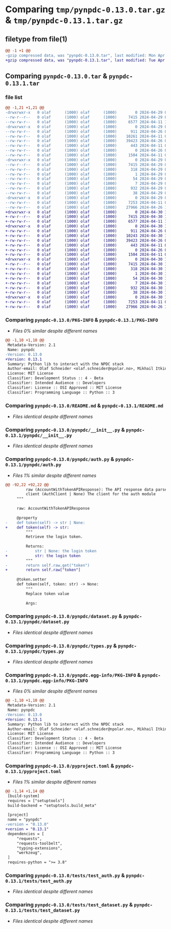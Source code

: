 # Comparing `tmp/pynpdc-0.13.0.tar.gz` & `tmp/pynpdc-0.13.1.tar.gz`

## filetype from file(1)

```diff
@@ -1 +1 @@
-gzip compressed data, was "pynpdc-0.13.0.tar", last modified: Mon Apr 29 05:55:08 2024, max compression
+gzip compressed data, was "pynpdc-0.13.1.tar", last modified: Tue Apr 30 10:57:59 2024, max compression
```

## Comparing `pynpdc-0.13.0.tar` & `pynpdc-0.13.1.tar`

### file list

```diff
@@ -1,21 +1,21 @@
-drwxrwxr-x   0 olaf      (1000) olaf      (1000)        0 2024-04-29 05:55:08.297320 pynpdc-0.13.0/
--rw-r--r--   0 olaf      (1000) olaf      (1000)     7415 2024-04-29 05:55:08.297320 pynpdc-0.13.0/PKG-INFO
--rw-rw-r--   0 olaf      (1000) olaf      (1000)     6577 2024-04-11 12:20:53.000000 pynpdc-0.13.0/README.md
-drwxrwxr-x   0 olaf      (1000) olaf      (1000)        0 2024-04-29 05:55:08.297320 pynpdc-0.13.0/pynpdc/
--rw-rw-r--   0 olaf      (1000) olaf      (1000)      911 2024-04-26 08:39:05.000000 pynpdc-0.13.0/pynpdc/__init__.py
--rw-rw-r--   0 olaf      (1000) olaf      (1000)    10261 2024-04-11 09:18:52.000000 pynpdc-0.13.0/pynpdc/auth.py
--rw-rw-r--   0 olaf      (1000) olaf      (1000)    39423 2024-04-26 08:29:11.000000 pynpdc-0.13.0/pynpdc/dataset.py
--rw-rw-r--   0 olaf      (1000) olaf      (1000)      443 2024-04-11 09:18:52.000000 pynpdc-0.13.0/pynpdc/exception.py
--rw-rw-r--   0 olaf      (1000) olaf      (1000)        0 2024-04-26 08:07:44.000000 pynpdc-0.13.0/pynpdc/py.typed
--rw-rw-r--   0 olaf      (1000) olaf      (1000)     1504 2024-04-11 09:18:52.000000 pynpdc-0.13.0/pynpdc/types.py
-drwxrwxr-x   0 olaf      (1000) olaf      (1000)        0 2024-04-29 05:55:08.297320 pynpdc-0.13.0/pynpdc.egg-info/
--rw-r--r--   0 olaf      (1000) olaf      (1000)     7415 2024-04-29 05:55:08.000000 pynpdc-0.13.0/pynpdc.egg-info/PKG-INFO
--rw-rw-r--   0 olaf      (1000) olaf      (1000)      318 2024-04-29 05:55:08.000000 pynpdc-0.13.0/pynpdc.egg-info/SOURCES.txt
--rw-rw-r--   0 olaf      (1000) olaf      (1000)        1 2024-04-29 05:55:08.000000 pynpdc-0.13.0/pynpdc.egg-info/dependency_links.txt
--rw-rw-r--   0 olaf      (1000) olaf      (1000)       54 2024-04-29 05:55:08.000000 pynpdc-0.13.0/pynpdc.egg-info/requires.txt
--rw-rw-r--   0 olaf      (1000) olaf      (1000)        7 2024-04-29 05:55:08.000000 pynpdc-0.13.0/pynpdc.egg-info/top_level.txt
--rw-rw-r--   0 olaf      (1000) olaf      (1000)      932 2024-04-29 05:51:50.000000 pynpdc-0.13.0/pyproject.toml
--rw-rw-r--   0 olaf      (1000) olaf      (1000)       38 2024-04-29 05:55:08.297320 pynpdc-0.13.0/setup.cfg
-drwxrwxr-x   0 olaf      (1000) olaf      (1000)        0 2024-04-29 05:55:08.297320 pynpdc-0.13.0/tests/
--rw-rw-r--   0 olaf      (1000) olaf      (1000)     7253 2024-04-11 09:18:52.000000 pynpdc-0.13.0/tests/test_auth.py
--rw-rw-r--   0 olaf      (1000) olaf      (1000)    27966 2024-04-26 11:20:41.000000 pynpdc-0.13.0/tests/test_dataset.py
+drwxrwxr-x   0 olaf      (1000) olaf      (1000)        0 2024-04-30 10:57:59.805313 pynpdc-0.13.1/
+-rw-r--r--   0 olaf      (1000) olaf      (1000)     7415 2024-04-30 10:57:59.805313 pynpdc-0.13.1/PKG-INFO
+-rw-rw-r--   0 olaf      (1000) olaf      (1000)     6577 2024-04-11 12:20:53.000000 pynpdc-0.13.1/README.md
+drwxrwxr-x   0 olaf      (1000) olaf      (1000)        0 2024-04-30 10:57:59.805313 pynpdc-0.13.1/pynpdc/
+-rw-rw-r--   0 olaf      (1000) olaf      (1000)      911 2024-04-26 08:39:05.000000 pynpdc-0.13.1/pynpdc/__init__.py
+-rw-rw-r--   0 olaf      (1000) olaf      (1000)    10243 2024-04-30 10:50:07.000000 pynpdc-0.13.1/pynpdc/auth.py
+-rw-rw-r--   0 olaf      (1000) olaf      (1000)    39423 2024-04-26 08:29:11.000000 pynpdc-0.13.1/pynpdc/dataset.py
+-rw-rw-r--   0 olaf      (1000) olaf      (1000)      443 2024-04-11 09:18:52.000000 pynpdc-0.13.1/pynpdc/exception.py
+-rw-rw-r--   0 olaf      (1000) olaf      (1000)        0 2024-04-26 08:07:44.000000 pynpdc-0.13.1/pynpdc/py.typed
+-rw-rw-r--   0 olaf      (1000) olaf      (1000)     1504 2024-04-11 09:18:52.000000 pynpdc-0.13.1/pynpdc/types.py
+drwxrwxr-x   0 olaf      (1000) olaf      (1000)        0 2024-04-30 10:57:59.805313 pynpdc-0.13.1/pynpdc.egg-info/
+-rw-r--r--   0 olaf      (1000) olaf      (1000)     7415 2024-04-30 10:57:59.000000 pynpdc-0.13.1/pynpdc.egg-info/PKG-INFO
+-rw-rw-r--   0 olaf      (1000) olaf      (1000)      318 2024-04-30 10:57:59.000000 pynpdc-0.13.1/pynpdc.egg-info/SOURCES.txt
+-rw-rw-r--   0 olaf      (1000) olaf      (1000)        1 2024-04-30 10:57:59.000000 pynpdc-0.13.1/pynpdc.egg-info/dependency_links.txt
+-rw-rw-r--   0 olaf      (1000) olaf      (1000)       54 2024-04-30 10:57:59.000000 pynpdc-0.13.1/pynpdc.egg-info/requires.txt
+-rw-rw-r--   0 olaf      (1000) olaf      (1000)        7 2024-04-30 10:57:59.000000 pynpdc-0.13.1/pynpdc.egg-info/top_level.txt
+-rw-rw-r--   0 olaf      (1000) olaf      (1000)      932 2024-04-30 10:55:29.000000 pynpdc-0.13.1/pyproject.toml
+-rw-rw-r--   0 olaf      (1000) olaf      (1000)       38 2024-04-30 10:57:59.805313 pynpdc-0.13.1/setup.cfg
+drwxrwxr-x   0 olaf      (1000) olaf      (1000)        0 2024-04-30 10:57:59.805313 pynpdc-0.13.1/tests/
+-rw-rw-r--   0 olaf      (1000) olaf      (1000)     7253 2024-04-11 09:18:52.000000 pynpdc-0.13.1/tests/test_auth.py
+-rw-rw-r--   0 olaf      (1000) olaf      (1000)    27966 2024-04-26 11:20:41.000000 pynpdc-0.13.1/tests/test_dataset.py
```

### Comparing `pynpdc-0.13.0/PKG-INFO` & `pynpdc-0.13.1/PKG-INFO`

 * *Files 0% similar despite different names*

```diff
@@ -1,10 +1,10 @@
 Metadata-Version: 2.1
 Name: pynpdc
-Version: 0.13.0
+Version: 0.13.1
 Summary: Python lib to interact with the NPDC stack
 Author-email: Olaf Schneider <olaf.schneider@npolar.no>, Mikhail Itkin <mikhail.itkin@npolar.no>
 License: MIT License
 Classifier: Development Status :: 4 - Beta
 Classifier: Intended Audience :: Developers
 Classifier: License :: OSI Approved :: MIT License
 Classifier: Programming Language :: Python :: 3
```

### Comparing `pynpdc-0.13.0/README.md` & `pynpdc-0.13.1/README.md`

 * *Files identical despite different names*

### Comparing `pynpdc-0.13.0/pynpdc/__init__.py` & `pynpdc-0.13.1/pynpdc/__init__.py`

 * *Files identical despite different names*

### Comparing `pynpdc-0.13.0/pynpdc/auth.py` & `pynpdc-0.13.1/pynpdc/auth.py`

 * *Files 1% similar despite different names*

```diff
@@ -92,22 +92,22 @@
         raw (AccountWithTokenAPIResponse): The API response data parsed from JSON
         client (AuthClient | None) The client for the auth module
     """
 
     raw: AccountWithTokenAPIResponse
 
     @property
-    def token(self) -> str | None:
+    def token(self) -> str:
         """
         Retrieve the login token.
 
         Returns:
-            str | None: the login token
+            str: the login token
         """
-        return self.raw.get("token")
+        return self.raw["token"]
 
     @token.setter
     def token(self, token: str) -> None:
         """
         Replace token value
 
         Args:
```

### Comparing `pynpdc-0.13.0/pynpdc/dataset.py` & `pynpdc-0.13.1/pynpdc/dataset.py`

 * *Files identical despite different names*

### Comparing `pynpdc-0.13.0/pynpdc/types.py` & `pynpdc-0.13.1/pynpdc/types.py`

 * *Files identical despite different names*

### Comparing `pynpdc-0.13.0/pynpdc.egg-info/PKG-INFO` & `pynpdc-0.13.1/pynpdc.egg-info/PKG-INFO`

 * *Files 0% similar despite different names*

```diff
@@ -1,10 +1,10 @@
 Metadata-Version: 2.1
 Name: pynpdc
-Version: 0.13.0
+Version: 0.13.1
 Summary: Python lib to interact with the NPDC stack
 Author-email: Olaf Schneider <olaf.schneider@npolar.no>, Mikhail Itkin <mikhail.itkin@npolar.no>
 License: MIT License
 Classifier: Development Status :: 4 - Beta
 Classifier: Intended Audience :: Developers
 Classifier: License :: OSI Approved :: MIT License
 Classifier: Programming Language :: Python :: 3
```

### Comparing `pynpdc-0.13.0/pyproject.toml` & `pynpdc-0.13.1/pyproject.toml`

 * *Files 1% similar despite different names*

```diff
@@ -1,14 +1,14 @@
 [build-system]
 requires = ["setuptools"]
 build-backend = "setuptools.build_meta"
 
 [project]
 name = "pynpdc"
-version = "0.13.0"
+version = "0.13.1"
 dependencies = [
     "requests",
     "requests-toolbelt",
     "typing-extensions",
     "werkzeug",
 ]
 requires-python = ">= 3.8"
```

### Comparing `pynpdc-0.13.0/tests/test_auth.py` & `pynpdc-0.13.1/tests/test_auth.py`

 * *Files identical despite different names*

### Comparing `pynpdc-0.13.0/tests/test_dataset.py` & `pynpdc-0.13.1/tests/test_dataset.py`

 * *Files identical despite different names*

